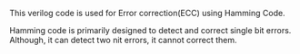 This verilog code is used for Error correction(ECC) using Hamming Code. 

Hamming code is primarily designed to detect and correct single bit errors. Although, it can detect two nit errors, it cannot correct them.
